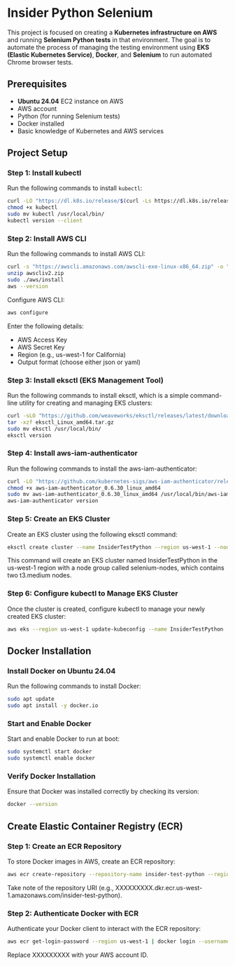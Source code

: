 # Insider Python Selenium

This project is focused on creating a **Kubernetes infrastructure on AWS** and running **Selenium Python tests** in that environment. The goal is to automate the process of managing the testing environment using **EKS (Elastic Kubernetes Service)**, **Docker**, and **Selenium** to run automated Chrome browser tests.

## Prerequisites

- **Ubuntu 24.04** EC2 instance on AWS
- AWS account
- Python (for running Selenium tests)
- Docker installed
- Basic knowledge of Kubernetes and AWS services

## Project Setup

### Step 1: Install kubectl

Run the following commands to install `kubectl`:

```bash
curl -LO "https://dl.k8s.io/release/$(curl -Ls https://dl.k8s.io/release/stable.txt)/bin/linux/amd64/kubectl"
chmod +x kubectl
sudo mv kubectl /usr/local/bin/
kubectl version --client
```

### Step 2: Install AWS CLI

Run the following commands to install AWS CLI:
```bash
curl -s "https://awscli.amazonaws.com/awscli-exe-linux-x86_64.zip" -o "awscliv2.zip"
unzip awscliv2.zip
sudo ./aws/install
aws --version
```

Configure AWS CLI:
```bash
aws configure
```
Enter the following details:

- AWS Access Key
- AWS Secret Key
- Region (e.g., us-west-1 for California)
- Output format (choose either json or yaml)


### Step 3: Install eksctl (EKS Management Tool)

Run the following commands to install eksctl, which is a simple command-line utility for creating and managing EKS clusters:
```bash
curl -sLO "https://github.com/weaveworks/eksctl/releases/latest/download/eksctl_Linux_amd64.tar.gz"
tar -xzf eksctl_Linux_amd64.tar.gz
sudo mv eksctl /usr/local/bin/
eksctl version
```

### Step 4: Install aws-iam-authenticator

Run the following commands to install the aws-iam-authenticator:
```bash
curl -LO "https://github.com/kubernetes-sigs/aws-iam-authenticator/releases/download/v0.6.30/aws-iam-authenticator_0.6.30_linux_amd64"
chmod +x aws-iam-authenticator_0.6.30_linux_amd64
sudo mv aws-iam-authenticator_0.6.30_linux_amd64 /usr/local/bin/aws-iam-authenticator
aws-iam-authenticator version
```

### Step 5: Create an EKS Cluster

Create an EKS cluster using the following eksctl command:
```bash
eksctl create cluster --name InsiderTestPython --region us-west-1 --nodegroup-name selenium-nodes --node-type t3.medium --nodes 2
```
This command will create an EKS cluster named InsiderTestPython in the us-west-1 region with a node group called selenium-nodes, which contains two t3.medium nodes.


### Step 6: Configure kubectl to Manage EKS Cluster

Once the cluster is created, configure kubectl to manage your newly created EKS cluster:
```bash
aws eks --region us-west-1 update-kubeconfig --name InsiderTestPython
```

## Docker Installation

### Install Docker on Ubuntu 24.04

Run the following commands to install Docker:
```bash
sudo apt update
sudo apt install -y docker.io
```

### Start and Enable Docker

Start and enable Docker to run at boot:

```bash
sudo systemctl start docker
sudo systemctl enable docker
```

### Verify Docker Installation

Ensure that Docker was installed correctly by checking its version:
```bash
docker --version
```

## Create Elastic Container Registry (ECR)

### Step 1: Create an ECR Repository

To store Docker images in AWS, create an ECR repository:

```bash
aws ecr create-repository --repository-name insider-test-python --region us-west-1
```
Take note of the repository URI (e.g., XXXXXXXXX.dkr.ecr.us-west-1.amazonaws.com/insider-test-python).

### Step 2: Authenticate Docker with ECR

Authenticate your Docker client to interact with the ECR repository:

```bash
aws ecr get-login-password --region us-west-1 | docker login --username AWS --password-stdin XXXXXXXXX.dkr.ecr.us-west-1.amazonaws.com
```
Replace XXXXXXXXX with your AWS account ID.


